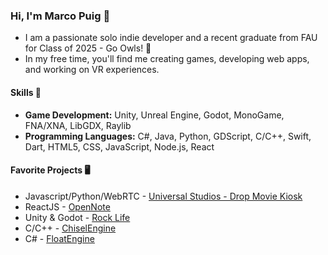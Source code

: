 ### Hi, I'm Marco Puig 👋

- I am a passionate solo indie developer and a recent graduate from FAU for Class of 2025 - Go Owls! 🦉 
- In my free time, you'll find me creating games, developing web apps, and working on VR experiences.

#### Skills 🔧 

- **Game Development:** Unity, Unreal Engine, Godot, MonoGame, FNA/XNA, LibGDX, Raylib
- **Programming Languages:** C#, Java, Python, GDScript, C/C++, Swift, Dart, HTML5, CSS, JavaScript, Node.js, React

#### Favorite Projects 🖥
- Javascript/Python/WebRTC - [Universal Studios - Drop Movie Kiosk](https://www.youtube.com/watch?v=v6mQXImJ-zY)
- ReactJS - [OpenNote](https://opennote.pages.dev/)
- Unity & Godot - [Rock Life](https://store.steampowered.com/app/2056560/Rock_Life_The_Rock_Simulator)
- C/C++ - [ChiselEngine](https://github.com/Marco-Puig/ChiselEngine) 
- C# - [FloatEngine](https://github.com/Marco-Puig/FloatEngine)

